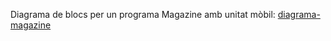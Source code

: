 Diagrama de blocs per un programa Magazine amb unitat mòbil:
[diagrama-magazine](https://mapaor4.github.io/diagrames-D2/diagrama-assignatures/connexionat-tv)
